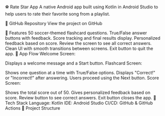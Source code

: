 ⚽ Rate Star App
A native Android app built using Kotlin in Android Studio to help users to rate their favorite song from a playlist.

🔗 GitHub Repository
View the project on GitHub


📱 Features
50 soccer-themed flashcard questions.
True/False answer buttons with feedback.
Score tracking and final results display.
Personalized feedback based on score.
Review the screen to see all correct answers.
Clean UI with smooth transitions between screens.
Exit button to quit the app.
🧠 App Flow
Welcome Screen:

Displays a welcome message and a Start button.
Flashcard Screen:

Shows one question at a time with True/False options.
Displays "Correct!" or "Incorrect!" after answering.
Users proceed using the Next button.
Score Screen:

Shows the total score out of 50.
Gives personalized feedback based on score.
Review button to see correct answers.
Exit button closes the app.
🔧 Tech Stack
Language: Kotlin
IDE: Android Studio
CI/CD: GitHub & GitHub Actions
📁 Project Structure